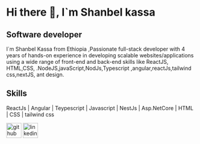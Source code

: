 # Hi there 👋, I`m Shanbel kassa
## Software developer


I`m Shanbel Kassa from Ethiopia ,Passionate full-stack developer with 4 years of hands-on experience in developing scalable websites/applications using a wide range of front-end and back-end skills like ReactJS, HTML,CSS, .NodeJS,javaScript,NodJs,Typescript ,angular,reactJs,tailwind css,nextJS, ant design.


## Skills  

ReactJs | Angular | Teypescript | Javascript | NestJs | Asp.NetCore | HTML | CSS | tailwind css



[<img src='https://cdn.jsdelivr.net/npm/simple-icons@3.0.1/icons/github.svg' alt='github' height='40'>](https://github.com/shanbel-kassa)  [<img src='https://cdn.jsdelivr.net/npm/simple-icons@3.0.1/icons/linkedin.svg' alt='linkedin' height='40'>](https://www.linkedin.com/in/shanbel-kassa/)  

